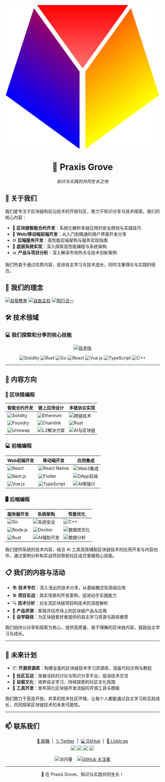 <div align="center">
  <img src="/img/logo.png" width="500" alt="Praxis Grove Logo" />
  <h1>🌱 Praxis Grove</h1>
  <p><i>知识与实践的共同生长之地</i></p>
</div>

## 👋 关于我们

我们是专注于区块链和前沿技术的开放社区，致力于知识分享与技术探索。我们的核心内容：

- 🔮 **区块链智能合约开发**：系统化解析多链应用的安全原则与实践技巧
- 🎨 **Web/移动端前端开发**：从入门到精通的用户界面开发分享
- ⚙️ **后端服务开发**：高性能后端架构与服务实现指南
- 🧰 **底层系统实现**：深入探索高性能编程与系统架构
- 📊 **产品与项目分析**：深入解读市场热点与技术创新案例

我们热衷于通过优质内容，促进自主学习与技术成长，同时注重理论与实践的结合。

## 🚀 我们的理念

[![自我教育](https://img.shields.io/badge/自我教育-倡导终身学习-c14438?style=for-the-badge&logo=bookstack&logoColor=white)](#)
[![自由主权](https://img.shields.io/badge/自由主权-技术赋能自主-0072b1?style=for-the-badge&logo=ethereum&logoColor=white)](#)
[![知行合一](https://img.shields.io/badge/知行合一-理论与实践-00acee?style=for-the-badge&logo=codepen&logoColor=white)](#)

## 🛠️ 技术领域

### 💻 我们探索和分享的核心技能

<p align="center">
  <a href="https://skillicons.dev">
    <img src="https://skillicons.dev/icons?i=solidity,rust,go,react,vue,nextjs,nuxtjs,typescript,javascript,python,cpp,git,docker,linux" alt="技术栈" />
  </a>
</p>

<p align="center">
  <img src="https://img.shields.io/badge/-Solidity-363636?style=for-the-badge&logo=solidity" alt="Solidity" height="28" />
  <img src="https://img.shields.io/badge/-Rust-E43717?style=for-the-badge&logo=rust" alt="Rust" height="28" />
  <img src="https://img.shields.io/badge/-Go-00ADD8?style=for-the-badge&logo=go" alt="Go" height="28" />
  <img src="https://img.shields.io/badge/-React-61DAFB?style=for-the-badge&logo=react&logoColor=black" alt="React" height="28" />
  <img src="https://img.shields.io/badge/-Vue.js-4FC08D?style=for-the-badge&logo=vuedotjs&logoColor=white" alt="Vue.js" height="28" />
  <img src="https://img.shields.io/badge/-TypeScript-3178C6?style=for-the-badge&logo=typescript&logoColor=white" alt="TypeScript" height="28" />
  <img src="https://img.shields.io/badge/-C++-00599C?style=for-the-badge&logo=cplusplus" alt="C++" height="28" />
</p>

---

## 💼 内容方向

### 🔗 区块链编程

| **智能合约开发** | **链上应用设计** | **多链协议实现** |
|------------|--------------|------------|
| ![Solidity](https://img.shields.io/badge/Solidity-从入门到精通-777636?style=flat&logo=solidity) | ![Ethereum](https://img.shields.io/badge/Ethereum-生态应用-3C3C3D?style=flat&logo=ethereum) | ![跨链技术](https://img.shields.io/badge/跨链技术-互操作性-FF4B4B?style=flat) |
| ![Foundry](https://img.shields.io/badge/Foundry-高级测试框架-4A154B?style=flat) | ![Chainlink](https://img.shields.io/badge/Chainlink-预言机应用-375BD2?style=flat&logo=chainlink) | ![Rust](https://img.shields.io/badge/Rust-合约开发-000000?style=flat&logo=rust) |
| ![Uniswap](https://img.shields.io/badge/Uniswap-DEX协议分析-FF007A?style=flat&logo=uniswap) | ![L2解决方案](https://img.shields.io/badge/L2-扩展性方案-2965F1?style=flat) | ![AI与区块链](https://img.shields.io/badge/AI与区块链-融合创新-00A9D1?style=flat) |

### 💻 前端编程

| **Web前端开发** | **移动端开发** | **应用集成** |
|------------|--------------|------------|
| ![React](https://img.shields.io/badge/React-组件化开发-61DAFB?style=flat&logo=react) | ![React Native](https://img.shields.io/badge/React_Native-移动应用-0088CC?style=flat&logo=react) | ![Web3集成](https://img.shields.io/badge/Web3集成-钱包连接-F16822?style=flat) |
| ![Next.js](https://img.shields.io/badge/Next.js-服务端渲染-000000?style=flat&logo=nextdotjs) | ![Flutter](https://img.shields.io/badge/Flutter-跨平台UI-02569B?style=flat&logo=flutter) | ![DApp前端](https://img.shields.io/badge/DApp前端-用户交互-4285F4?style=flat) |
| ![Vue.js](https://img.shields.io/badge/Vue.js-渐进式框架-4FC08D?style=flat&logo=vuedotjs) | ![TypeScript](https://img.shields.io/badge/TypeScript-类型安全-3178C6?style=flat&logo=typescript) | ![AI增强UI](https://img.shields.io/badge/AI增强UI-智能交互-FF5A5F?style=flat) |

### 🖥️ 后端编程

| **服务器开发** | **系统架构** | **性能优化** |
|------------|--------------|------------|
| ![Go](https://img.shields.io/badge/Go-高并发服务-00ADD8?style=flat&logo=go) | ![系统安全](https://img.shields.io/badge/系统安全-防护机制-FF4B4B?style=flat) | ![C++](https://img.shields.io/badge/C++-底层实现-00599C?style=flat&logo=cplusplus) |
| ![Node.js](https://img.shields.io/badge/Node.js-异步IO-339933?style=flat&logo=nodedotjs) | ![Docker](https://img.shields.io/badge/Docker-容器化部署-2496ED?style=flat&logo=docker) | ![数据库优化](https://img.shields.io/badge/数据库-性能调优-4479A1?style=flat&logo=mysql) |
| ![Rust](https://img.shields.io/badge/Rust-高性能服务-000000?style=flat&logo=rust) | ![AI辅助开发](https://img.shields.io/badge/AI辅助开发-智能工具链-5A45FF?style=flat) | ![数据分析](https://img.shields.io/badge/数据分析-链上交易-EE0000?style=flat&logo=analyticsdata) |

我们提供系统的技术内容，结合 AI 工具高效辅助区块链技术的应用开发与内容创作，通过案例分析和实战项目帮助社区成员掌握核心技能。

## 📋 我们的内容与活动

- 📚 **技术专栏**：深入浅出的技术分享，从基础概念到高级应用
- 🛠️ **项目实战**：真实场景的开发案例，促进动手实践能力
- 🔍 **技术分析**：对主流区块链项目和技术的深度解析
- 🧪 **产品评测**：客观评估市场上的区块链产品与应用
- 🧭 **自学路径**：为区块链爱好者提供的自主学习资源与路径推荐

我们始终以分享和探索为核心，提供高质量、易于理解的区块链内容，鼓励自主学习与成长。

---

## 🌱 未来计划

- 📦 **开源资源库**：构建全面的区块链技术学习资源库，涵盖代码示例与教程
- 💬 **社区互动**：发展活跃的讨论与知识分享平台，促进技术交流
- 🚀 **自驱文化**：培养自主学习、持续探索的社区文化氛围
- 🔧 **工具开发**：发布简化区块链开发流程的开源工具与模板

我们致力于营造开放、共享的技术社区环境，让每个人都能通过自主学习和互助成长，共同探索区块链技术的未来可能性。

---

## 📫 联系我们

<div align="center">
  <a href="mailto:praxisgrovehub@gmail.com">📧 邮箱</a> &nbsp;|&nbsp;
  <a href="https://twitter.com/PraxisGrove">𝕏 Twitter</a> &nbsp;|&nbsp;
  <a href="https://github.com/praxisgrove">💻 GitHub</a> &nbsp;|&nbsp;
  <a href="https://linktr.ee/PraxisGrove">🔗 Linktr.ee</a>
</div>

<div align="center">
  <a href="https://www.youtube.com/@praxisgrove"><img src="https://img.shields.io/badge/YouTube-%23FF0000.svg?style=for-the-badge&logo=YouTube&logoColor=white" height="28" /></a>
  <a href="https://space.bilibili.com/606067853"><img src="https://img.shields.io/badge/bilibili-%2300A1D6.svg?style=for-the-badge&logo=bilibili&logoColor=white" height="28" /></a>
  <a href="https://www.xiaohongshu.com/user/profile/654a338e000000000400ad00"><img src="https://img.shields.io/badge/小红书-%23FF2442.svg?style=for-the-badge&logo=xiaohongshu&logoColor=white" height="28" /></a>
  <a href="https://v.douyin.com/gskKVT_rBno"><img src="https://img.shields.io/badge/抖音-%23000000.svg?style=for-the-badge&logo=tiktok&logoColor=white" height="28" /></a>
</div>

<div align="center" style="margin-top: 15px;">
  <img src="https://komarev.com/ghpvc/?username=praxisgrove" alt="访问量" />
  &nbsp;&nbsp;
  <a href="https://github.com/praxisgrove">
    <img src="https://img.shields.io/github/followers/praxisgrove.svg?label=关注&style=social" alt="GitHub 关注者">
  </a>
</div>

---

<p align="center">🌱 在 Praxis Grove，知识与实践共同生长！</p>
